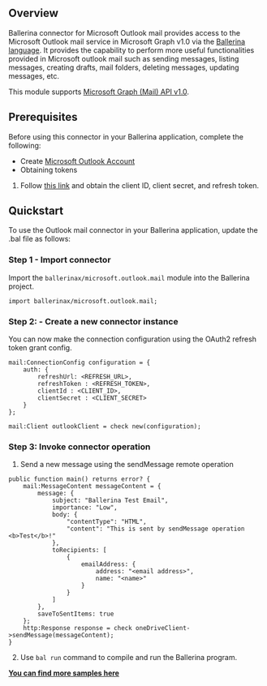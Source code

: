 ## Overview
Ballerina connector for Microsoft Outlook mail provides access to the Microsoft Outlook mail service in Microsoft Graph v1.0 via the 
[Ballerina language](https://ballerina.io/). It provides the capability to perform more useful functionalities provided in Microsoft outlook mail such as sending messages, listing messages, creating drafts, mail folders, deleting messages, updating messages, etc.

This module supports [Microsoft Graph (Mail) API v1.0](https://docs.microsoft.com/en-us/graph/api/resources/message?view=graph-rest-1.0).

## Prerequisites
Before using this connector in your Ballerina application, complete the following:
* Create [Microsoft Outlook Account](https://outlook.live.com/owa/)
* Obtaining tokens
1. Follow [this link](https://docs.microsoft.com/en-us/graph/auth-v2-user#authentication-and-authorization-steps) and obtain the client ID, client secret, and refresh token.
 
## Quickstart

To use the Outlook mail connector in your Ballerina application, update the .bal file as follows:

### Step 1 - Import connector
Import the `ballerinax/microsoft.outlook.mail` module into the Ballerina project.
```ballerina
import ballerinax/microsoft.outlook.mail;
```
### Step 2: - Create a new connector instance
You can now make the connection configuration using the OAuth2 refresh token grant config.
```ballerina
mail:ConnectionConfig configuration = {
    auth: {
        refreshUrl: <REFRESH_URL>,
        refreshToken : <REFRESH_TOKEN>,
        clientId : <CLIENT_ID>,
        clientSecret : <CLIENT_SECRET>
    }
};

mail:Client outlookClient = check new(configuration);
```
### Step 3: Invoke connector operation
1. Send a new message using the sendMessage remote operation
```ballerina
public function main() returns error? {
    mail:MessageContent messageContent = {
        message: {
            subject: "Ballerina Test Email",
            importance: "Low",
            body: {
                "contentType": "HTML",
                "content": "This is sent by sendMessage operation <b>Test</b>!"
            },
            toRecipients: [
                {
                    emailAddress: {
                        address: "<email address>",
                        name: "<name>"
                    }
                }
            ]
        },
        saveToSentItems: true
    };
    http:Response response = check oneDriveClient->sendMessage(messageContent);
}
``` 
2. Use `bal run` command to compile and run the Ballerina program.

**[You can find more samples here](https://github.com/ballerina-platform/module-ballerinax-microsoft.outlook.mail/tree/main/outlookmail/samples)**
